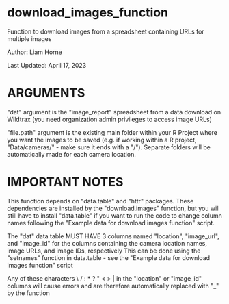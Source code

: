 # download_images_function

Function to download images from a spreadsheet containing URLs for multiple images

Author: Liam Horne

Last Updated: April 17, 2023

# ARGUMENTS 

"dat" argument is the "image_report" spreadsheet from a data download on Wildtrax (you need organization admin privileges to access image URLs)

"file.path" argument is the existing main folder within your R Project where you want the images to be saved (e.g. if working within a R project, "Data/cameras/" - make sure it ends with a "/"). Separate folders will be automatically made for each camera location.


# IMPORTANT NOTES 

This function depends on "data.table" and "httr" packages. These dependencies are installed by the "download.images" function, but you will still have to install "data.table" if you want to run the code to change column names following the "Example data for download images function" script.

The "dat" data table MUST HAVE 3 columns named "location", "image_url", and "image_id" for the columns containing the camera location names, image URLs, and image IDs, respectively
This can be done using the "setnames" function in data.table - see the "Example data for download images function" script

Any of these characters \ / : * ? " < > | in the "location" or "image_id" columns will cause errors and are therefore automatically replaced with "_" by the function
